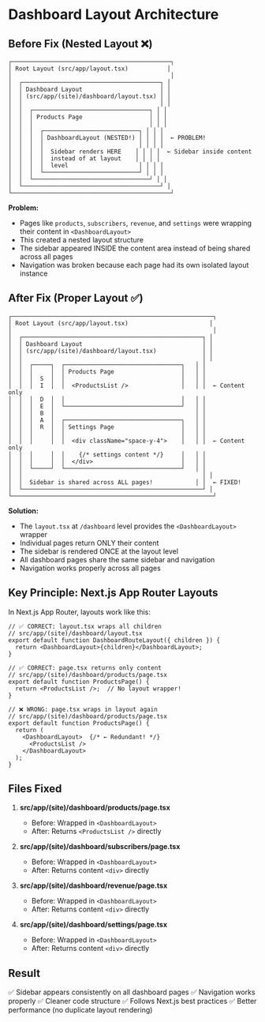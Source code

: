# Dashboard Layout Architecture

## Before Fix (Nested Layout ❌)

```
┌─────────────────────────────────────────────┐
│ Root Layout (src/app/layout.tsx)           │
│                                             │
│  ┌───────────────────────────────────────┐ │
│  │ Dashboard Layout                      │ │
│  │ (src/app/(site)/dashboard/layout.tsx) │ │
│  │                                       │ │
│  │  ┌─────────────────────────────────┐ │ │
│  │  │ Products Page                   │ │ │
│  │  │                                 │ │ │
│  │  │  ┌───────────────────────────┐ │ │ │
│  │  │  │ DashboardLayout (NESTED!) │ │ │ │  ← PROBLEM!
│  │  │  │                           │ │ │ │
│  │  │  │  Sidebar renders HERE    │ │ │ │  ← Sidebar inside content
│  │  │  │  instead of at layout    │ │ │ │
│  │  │  │  level                    │ │ │ │
│  │  │  └───────────────────────────┘ │ │ │
│  │  └─────────────────────────────────┘ │ │
│  └───────────────────────────────────────┘ │
└─────────────────────────────────────────────┘
```

**Problem:**
- Pages like `products`, `subscribers`, `revenue`, and `settings` were wrapping their content in `<DashboardLayout>`
- This created a nested layout structure
- The sidebar appeared INSIDE the content area instead of being shared across all pages
- Navigation was broken because each page had its own isolated layout instance

## After Fix (Proper Layout ✅)

```
┌─────────────────────────────────────────────────────────┐
│ Root Layout (src/app/layout.tsx)                       │
│                                                         │
│  ┌───────────────────────────────────────────────────┐ │
│  │ Dashboard Layout                                  │ │
│  │ (src/app/(site)/dashboard/layout.tsx)             │ │
│  │                                                   │ │
│  │  ┌─────┐  ┌─────────────────────────────────┐   │ │
│  │  │     │  │ Products Page                   │   │ │
│  │  │  S  │  │                                 │   │ │
│  │  │  I  │  │  <ProductsList />               │   │ │  ← Content only
│  │  │  D  │  │                                 │   │ │
│  │  │  E  │  └─────────────────────────────────┘   │ │
│  │  │  B  │                                        │ │
│  │  │  A  │  ┌─────────────────────────────────┐   │ │
│  │  │  R  │  │ Settings Page                   │   │ │
│  │  │     │  │                                 │   │ │
│  │  │     │  │  <div className="space-y-4">    │   │ │  ← Content only
│  │  │     │  │    {/* settings content */}     │   │ │
│  │  │     │  │  </div>                         │   │ │
│  │  └─────┘  └─────────────────────────────────┘   │ │
│  │                                                   │ │
│  │  Sidebar is shared across ALL pages!            │ │  ← FIXED!
│  └───────────────────────────────────────────────────┘ │
└─────────────────────────────────────────────────────────┘
```

**Solution:**
- The `layout.tsx` at `/dashboard` level provides the `<DashboardLayout>` wrapper
- Individual pages return ONLY their content
- The sidebar is rendered ONCE at the layout level
- All dashboard pages share the same sidebar and navigation
- Navigation works properly across all pages

## Key Principle: Next.js App Router Layouts

In Next.js App Router, layouts work like this:

```tsx
// ✅ CORRECT: layout.tsx wraps all children
// src/app/(site)/dashboard/layout.tsx
export default function DashboardRouteLayout({ children }) {
  return <DashboardLayout>{children}</DashboardLayout>;
}

// ✅ CORRECT: page.tsx returns only content
// src/app/(site)/dashboard/products/page.tsx
export default function ProductsPage() {
  return <ProductsList />;  // No layout wrapper!
}
```

```tsx
// ❌ WRONG: page.tsx wraps in layout again
// src/app/(site)/dashboard/products/page.tsx
export default function ProductsPage() {
  return (
    <DashboardLayout>  {/* ← Redundant! */}
      <ProductsList />
    </DashboardLayout>
  );
}
```

## Files Fixed

1. **src/app/(site)/dashboard/products/page.tsx**
   - Before: Wrapped in `<DashboardLayout>`
   - After: Returns `<ProductsList />` directly

2. **src/app/(site)/dashboard/subscribers/page.tsx**
   - Before: Wrapped in `<DashboardLayout>`
   - After: Returns content `<div>` directly

3. **src/app/(site)/dashboard/revenue/page.tsx**
   - Before: Wrapped in `<DashboardLayout>`
   - After: Returns content `<div>` directly

4. **src/app/(site)/dashboard/settings/page.tsx**
   - Before: Wrapped in `<DashboardLayout>`
   - After: Returns content `<div>` directly

## Result

✅ Sidebar appears consistently on all dashboard pages
✅ Navigation works properly
✅ Cleaner code structure
✅ Follows Next.js best practices
✅ Better performance (no duplicate layout rendering)
